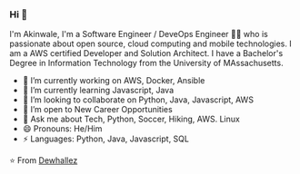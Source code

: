 ### Hi 👋
I'm Akinwale, I'm a Software Engineer / DeveOps Engineer 👨‍💻 who is passionate about open source, cloud computing and mobile technologies. I am a AWS certified Developer and Solution Architect. I have a Bachelor's Degree in Information Technology from the University of MAssachusetts.


- 🔭 I’m currently working on AWS, Docker, Ansible
- 🌱 I’m currently learning Javascript, Java
- 👯 I’m looking to collaborate on Python, Java, Javascript, AWS
- 🤔 I’m open to New Career Opportunities
- 💬 Ask me about Tech, Python, Soccer, Hiking, AWS. Linux
- 😄 Pronouns: He/Him
- ⚡ Languages: Python, Java, Javascript, SQL


⭐️ From [Dewhallez](https://github.com/dewhallez)
